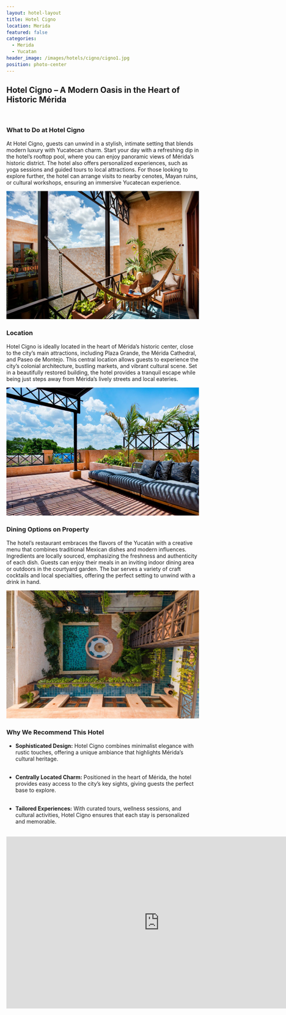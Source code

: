 ```yaml
---
layout: hotel-layout
title: Hotel Cigno
location: Merida
featured: false
categories:
  - Merida
  - Yucatan
header_image: /images/hotels/cigno/cigno1.jpg
position: photo-center
---
```


## Hotel Cigno – A Modern Oasis in the Heart of Historic Mérida  

&nbsp;  

### What to Do at Hotel Cigno  
At Hotel Cigno, guests can unwind in a stylish, intimate setting that blends modern luxury with Yucatecan charm. Start your day with a refreshing dip in the hotel’s rooftop pool, where you can enjoy panoramic views of Mérida’s historic district. The hotel also offers personalized experiences, such as yoga sessions and guided tours to local attractions. For those looking to explore further, the hotel can arrange visits to nearby cenotes, Mayan ruins, or cultural workshops, ensuring an immersive Yucatecan experience.

![](/images/hotels/cigno/cigno2.jpg)

### Location  
Hotel Cigno is ideally located in the heart of Mérida’s historic center, close to the city’s main attractions, including Plaza Grande, the Mérida Cathedral, and Paseo de Montejo. This central location allows guests to experience the city’s colonial architecture, bustling markets, and vibrant cultural scene. Set in a beautifully restored building, the hotel provides a tranquil escape while being just steps away from Mérida’s lively streets and local eateries.

![](/images/hotels/cigno/cigno3.jpg)

### Dining Options on Property  
The hotel’s restaurant embraces the flavors of the Yucatán with a creative menu that combines traditional Mexican dishes and modern influences. Ingredients are locally sourced, emphasizing the freshness and authenticity of each dish. Guests can enjoy their meals in an inviting indoor dining area or outdoors in the courtyard garden. The bar serves a variety of craft cocktails and local specialties, offering the perfect setting to unwind with a drink in hand.

![](/images/hotels/cigno/cigno4.jpg)

### Why We Recommend This Hotel  
- **Sophisticated Design:** Hotel Cigno combines minimalist elegance with rustic touches, offering a unique ambiance that highlights Mérida’s cultural heritage.  
&nbsp;  

- **Centrally Located Charm:** Positioned in the heart of Mérida, the hotel provides easy access to the city’s key sights, giving guests the perfect base to explore.  
&nbsp;  

- **Tailored Experiences:** With curated tours, wellness sessions, and cultural activities, Hotel Cigno ensures that each stay is personalized and memorable.  
&nbsp;  




<iframe src="https://www.google.com/maps/embed?pb=!1m18!1m12!1m3!1d3725.823467971221!2d-89.63154542434188!3d20.959603290149524!2m3!1f0!2f0!3f0!3m2!1i1024!2i768!4f13.1!3m3!1m2!1s0x8f56709a04995287%3A0xf1aa5c60aa7da768!2sCIGNO%20HOTEL!5e0!3m2!1ses!2ses!4v1730641304710!5m2!1ses!2ses" width="800" height="450" style="border:0;" allowfullscreen="" loading="lazy" referrerpolicy="no-referrer-when-downgrade"></iframe>
